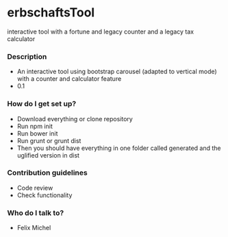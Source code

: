 # erbschaftsTool
interactive tool with a fortune and legacy counter and a legacy tax calculator

### Description ###

* An interactive tool using bootstrap carousel (adapted to vertical mode) with a counter and calculator feature
* 0.1

### How do I get set up? ###

* Download everything or clone repository
* Run npm init
* Run bower init
* Run grunt or grunt dist
* Then you should have everything in one folder called generated and the uglified version in dist

### Contribution guidelines ###

* Code review
* Check functionality

### Who do I talk to? ###

* Felix Michel
